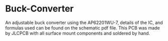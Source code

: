 # Buck-Converter
An adjustable buck converter using the AP62201WU-7, details of the IC, and formulas used can be found on the schematic pdf file. This PCB was made by JLCPCB with all surface mount components and soldered by hand. 
